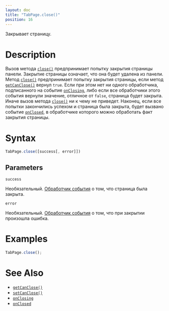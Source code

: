 ```yaml
---
layout: doc
title: "TabPage.close()"
position: 16
---
```


Закрывает страницу.

# Description

Вызов метода [`close()`](../TabPage.close/) предпринимает попытку закрытия страницы панели. Закрытие
страницы означает, что она будет удалена из панели. Метод [`close()`](../TabPage.close/) предпринимает
попытку закрытия страницы, если метод [`getCanClose()`](../TabPage.getCanClose/) вернул `true`. Если
при этом нет ни одного обработчика, подписанного на событие [`onClosing`](../TabPage.onClosing/), либо
если все обработчики этого события вернули значение, отличное от `false`, страница будет закрыта. Иначе
вызов метода [`close()`](../TabPage.close/) ни к чему не приведет. Наконец, если все попытки закончились
успехом и страница была закрыта, будет вызвано событие [`onClosed`](../TabPage.onClosed/), в обработчике
которого можно обработать факт закрытия страницы.

# Syntax

```js
TabPage.close([success[, error]])
```

## Parameters

`success`

Необязательный. [Обработчик события](../../../../KeyConcepts/Script/) о том, что страница была закрыта.

`error`

Необязательный. [Обработчик события](../../../../KeyConcepts/Script/) о том, что при закрытии произошла ошибка.

# Examples

```js
TabPage.close();
```

# See Also

* [`getCanClose()`](../TabPage.getCanClose/)
* [`setCanClose()`](../TabPage.setCanClose/)
* [`onClosing`](../TabPage.onClosing/)
* [`onClosed`](../TabPage.onClosed/)
